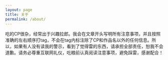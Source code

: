 ```yaml
---
layout: page
title: 关于
permalink: /about/
---
```


吃的CP很杂，经常出于兴趣拉郎。我会在文章开头写明所有注意事项，并且按照准确的左右顺序打tag，不会在tag内标注除了CP和作品名以外的任何信息。所以，如果有人没有读我的警示，看到了觉得雷的东西，请承担全部责任，恕我不会道歉。请务必尊重互联网礼仪，吃粮前认真阅读注意事项，避免踩雷，感谢配合！
